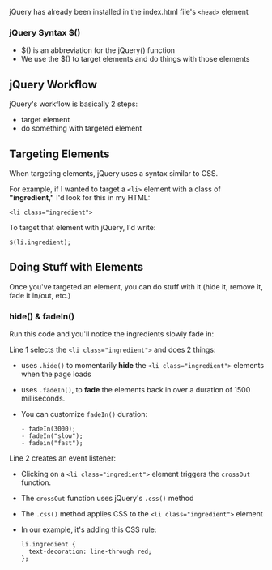 jQuery has already been installed in the index.html file's `<head>` element

### jQuery Syntax $()
  - $() is an abbreviation for the jQuery() function
  - We use the $() to target elements and do things with those elements

## jQuery Workflow

jQuery's workflow is basically 2 steps:

- target element
- do something with targeted element


## Targeting Elements
When targeting elements, jQuery uses a syntax similar to CSS.

For example, if I wanted to target a `<li>` element with a class of **"ingredient,"** I'd look for this in my HTML:
    
    <li class="ingredient">
  
To target that element with jQuery, I'd write:

    $(li.ingredient);
  
## Doing Stuff with Elements
Once you've targeted an element, you can do stuff with it (hide it, remove it, fade it in/out, etc.)




### hide() & fadeIn()
Run this code and you'll notice the ingredients slowly fade in:

Line 1 selects the `<li class="ingredient">` and does 2 things:
  
  - uses `.hide()` to momentarily **hide** the `<li class="ingredient">` elements when the page loads

  - uses `.fadeIn()`, to **fade** the elements back in
    over a duration of 1500 milliseconds.
  
- You can customize `fadeIn()` duration:

      - fadeIn(3000);
      - fadeIn("slow");
      - fadein("fast");

Line 2 creates an event listener:

- Clicking on a `<li class="ingredient">` element triggers the ``crossOut`` function.
- The `crossOut` function uses jQuery's `.css()` method
- The `.css()` method applies CSS to the `<li class="ingredient">` element
- In our example, it's adding this CSS rule:

      li.ingredient {
        text-decoration: line-through red;
      };


